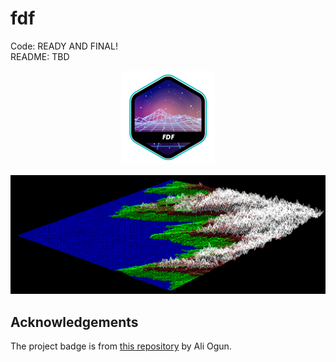 # fdf

Code: READY AND FINAL!      
README: TBD

<p align="center">
    <img src="https://raw.githubusercontent.com/alx-sch/42_fdf/main/.assets/fdfe.png" alt="pipex_badge.png" />
</p>

![Screenshot from 2024-04-24 21-15-30](https://raw.githubusercontent.com/alx-sch/42_fdf/main/.assets/fdf_example.png)

## Acknowledgements
The project badge is from [this repository](https://github.com/ayogun/42-project-badges) by Ali Ogun.
